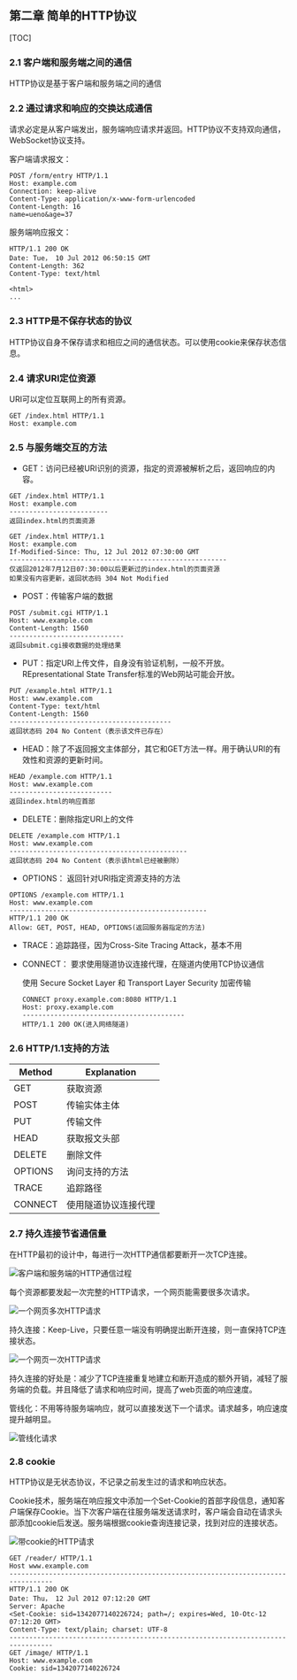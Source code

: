 ## 第二章 简单的HTTP协议

[TOC]

### 2.1 客户端和服务端之间的通信

HTTP协议是基于客户端和服务端之间的通信

### 2.2 通过请求和响应的交换达成通信

请求必定是从客户端发出，服务端响应请求并返回。HTTP协议不支持双向通信，WebSocket协议支持。

客户端请求报文：

```
POST /form/entry HTTP/1.1
Host: example.com
Connection: keep-alive
Content-Type: application/x-www-form-urlencoded
Content-Length: 16
name=ueno&age=37
```

服务端响应报文：

```
HTTP/1.1 200 OK
Date: Tue， 10 Jul 2012 06:50:15 GMT
Content-Length: 362
Content-Type: text/html

<html>
...
```

### 2.3 HTTP是不保存状态的协议

HTTP协议自身不保存请求和相应之间的通信状态。可以使用cookie来保存状态信息。

### 2.4 请求URI定位资源

URI可以定位互联网上的所有资源。

```
GET /index.html HTTP/1.1
Host: example.com
```

### 2.5 与服务端交互的方法

- GET：访问已经被URI识别的资源，指定的资源被解析之后，返回响应的内容。

```
GET /index.html HTTP/1.1
Host: example.com
-------------------------
返回index.html的页面资源

GET /index.html HTTP/1.1
Host: example.com
If-Modified-Since: Thu, 12 Jul 2012 07:30:00 GMT
-------------------------------------------------------
仅返回2012年7月12日07:30:00以后更新过的index.html的页面资源
如果没有内容更新，返回状态码 304 Not Modified
```

- POST：传输客户端的数据

```
POST /submit.cgi HTTP/1.1
Host: www.example.com
Content-Length: 1560
-----------------------------
返回submit.cgi接收数据的处理结果
```

- PUT：指定URI上传文件，自身没有验证机制，一般不开放。REpresentational State Transfer标准的Web网站可能会开放。

```
PUT /example.html HTTP/1.1
Host: www.example.com
Content-Type: text/html
Content-Length: 1560
-----------------------------------------
返回状态码 204 No Content（表示该文件已存在）
```

- HEAD：除了不返回报文主体部分，其它和GET方法一样。用于确认URI的有效性和资源的更新时间。

```
HEAD /example.com HTTP/1.1
Host: www.example.com
--------------------------
返回index.html的响应首部
```

- DELETE：删除指定URI上的文件

```
DELETE /example.com HTTP/1.1
Host: www.example.com
---------------------------------------------
返回状态码 204 No Content（表示该html已经被删除）
```

- OPTIONS： 返回针对URI指定资源支持的方法

```
OPTIONS /example.com HTTP/1.1
Host: www.example.com
--------------------------------------------------
HTTP/1.1 200 OK
Allow: GET, POST, HEAD, OPTIONS(返回服务器指定的方法)
```

- TRACE：追踪路径，因为Cross-Site Tracing Attack，基本不用

- CONNECT： 要求使用隧道协议连接代理，在隧道内使用TCP协议通信

  使用 Secure Socket Layer 和 Transport Layer Security 加密传输

  ```
  CONNECT proxy.example.com:8080 HTTP/1.1
  Host: proxy.example.com
  -----------------------------------------
  HTTP/1.1 200 OK(进入网络隧道)
  ```

### 2.6 HTTP/1.1支持的方法

| Method  | Explanation          |
| ------- | -------------------- |
| GET     | 获取资源             |
| POST    | 传输实体主体         |
| PUT     | 传输文件             |
| HEAD    | 获取报文头部         |
| DELETE  | 删除文件             |
| OPTIONS | 询问支持的方法       |
| TRACE   | 追踪路径             |
| CONNECT | 使用隧道协议连接代理 |

### 2.7 持久连接节省通信量

  在HTTP最初的设计中，每进行一次HTTP通信都要断开一次TCP连接。

  ![客户端和服务端的HTTP通信过程](./images/客户端和服务端的HTTP通信过程.bmp)

  每个资源都要发起一次完整的HTTP请求，一个网页能需要很多次请求。

  ![一个网页多次HTTP请求](./images/一个网页多次HTTP请求.bmp)

  持久连接：Keep-Live，只要任意一端没有明确提出断开连接，则一直保持TCP连接状态。

  ![一个网页一次HTTP请求](./images/一个网页一次HTTP请求.bmp)

  持久连接的好处是：减少了TCP连接重复地建立和断开造成的额外开销，减轻了服务端的负载。并且降低了请求和响应时间，提高了web页面的响应速度。

管线化：不用等待服务端响应，就可以直接发送下一个请求。请求越多，响应速度提升越明显。

![管线化请求](./images/管线化请求.bmp)

### 2.8 cookie

HTTP协议是无状态协议，不记录之前发生过的请求和响应状态。

Cookie技术，服务端在响应报文中添加一个Set-Cookie的首部字段信息，通知客户端保存Cookie。当下次客户端在往服务端发送请求时，客户端会自动在请求头部添加cookie后发送。服务端根据cookie查询连接记录，找到对应的连接状态。

![带cookie的HTTP请求](./images/带cookie的HTTP请求.bmp)

```
GET /reader/ HTTP/1.1
Host www.example.com
---------------------------------------------------------------------------------
HTTP/1.1 200 OK
Date: Thu， 12 Jul 2012 07:12:20 GMT
Server: Apache
<Set-Cookie: sid=1342077140226724; path=/; expires=Wed, 10-Otc-12 07:12:20 GMT>
Content-Type: text/plain; charset: UTF-8
---------------------------------------------------------------------------------
GET /image/ HTTP/1.1
Host: www.example.com
Cookie: sid=1342077140226724
```